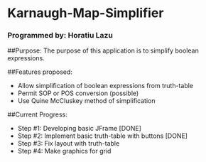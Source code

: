 # Karnaugh-Map-Simplifier
### Programmed by: Horatiu Lazu

##Purpose:
The purpose of this application is to simplify boolean expressions.

##Features proposed:
* Allow simplification of boolean expressions from truth-table
* Permit SOP or POS conversion (possible)
* Use Quine McCluskey method of simplification


##Current Progress:
* Step #1: Developing basic JFrame [DONE]
* Step #2: Implement basic truth-table with buttons [DONE]
* Step #3: Fix layout with truth-table
* Step #4: Make graphics for grid

